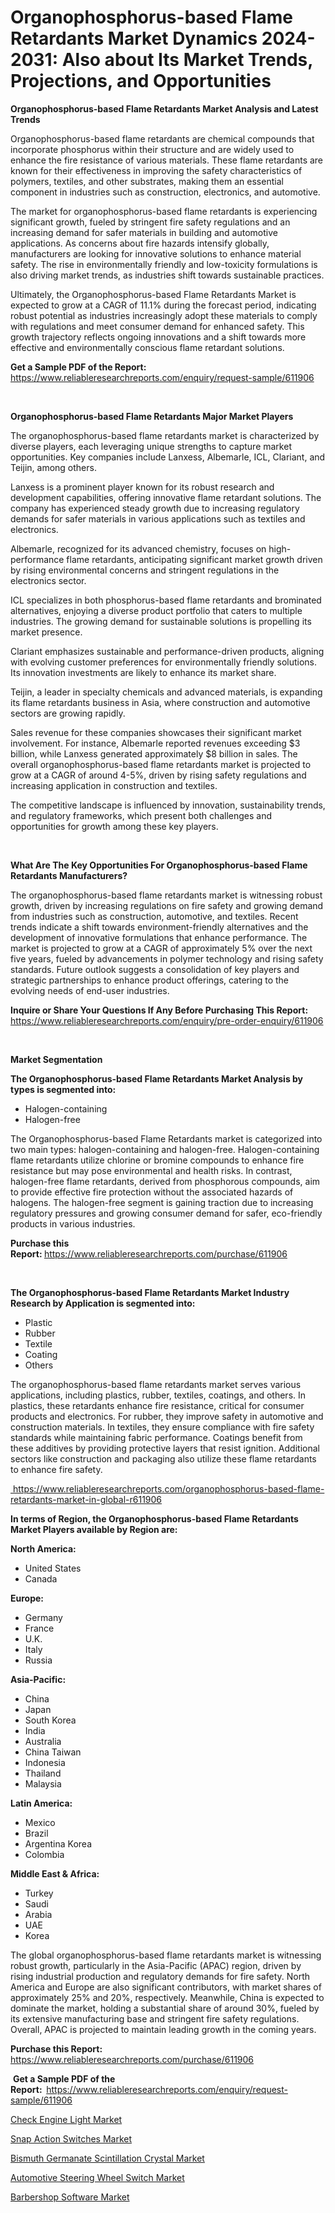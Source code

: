 <p><h1>Organophosphorus-based Flame Retardants Market Dynamics 2024-2031: Also about Its Market Trends, Projections, and Opportunities</h1></p><p><strong>Organophosphorus-based Flame Retardants Market Analysis and Latest Trends</strong></p>
<p><p>Organophosphorus-based flame retardants are chemical compounds that incorporate phosphorus within their structure and are widely used to enhance the fire resistance of various materials. These flame retardants are known for their effectiveness in improving the safety characteristics of polymers, textiles, and other substrates, making them an essential component in industries such as construction, electronics, and automotive. </p><p>The market for organophosphorus-based flame retardants is experiencing significant growth, fueled by stringent fire safety regulations and an increasing demand for safer materials in building and automotive applications. As concerns about fire hazards intensify globally, manufacturers are looking for innovative solutions to enhance material safety. The rise in environmentally friendly and low-toxicity formulations is also driving market trends, as industries shift towards sustainable practices. </p><p>Ultimately, the Organophosphorus-based Flame Retardants Market is expected to grow at a CAGR of 11.1% during the forecast period, indicating robust potential as industries increasingly adopt these materials to comply with regulations and meet consumer demand for enhanced safety. This growth trajectory reflects ongoing innovations and a shift towards more effective and environmentally conscious flame retardant solutions.</p></p>
<p><strong>Get a Sample PDF of the Report:&nbsp;</strong> <a href="https://www.reliableresearchreports.com/enquiry/request-sample/611906?utm_campaign=13&utm_medium=2&utm_source=Github&utm_content=ia&utm_term=29092024&utm_id=organophosphorus-based-flame-retardants">https://www.reliableresearchreports.com/enquiry/request-sample/611906</a></p>
<p>&nbsp;</p>
<p><strong>Organophosphorus-based Flame Retardants Major Market Players</strong></p>
<p><p>The organophosphorus-based flame retardants market is characterized by diverse players, each leveraging unique strengths to capture market opportunities. Key companies include Lanxess, Albemarle, ICL, Clariant, and Teijin, among others. </p><p>Lanxess is a prominent player known for its robust research and development capabilities, offering innovative flame retardant solutions. The company has experienced steady growth due to increasing regulatory demands for safer materials in various applications such as textiles and electronics. </p><p>Albemarle, recognized for its advanced chemistry, focuses on high-performance flame retardants, anticipating significant market growth driven by rising environmental concerns and stringent regulations in the electronics sector. </p><p>ICL specializes in both phosphorus-based flame retardants and brominated alternatives, enjoying a diverse product portfolio that caters to multiple industries. The growing demand for sustainable solutions is propelling its market presence.</p><p>Clariant emphasizes sustainable and performance-driven products, aligning with evolving customer preferences for environmentally friendly solutions. Its innovation investments are likely to enhance its market share.</p><p>Teijin, a leader in specialty chemicals and advanced materials, is expanding its flame retardants business in Asia, where construction and automotive sectors are growing rapidly. </p><p>Sales revenue for these companies showcases their significant market involvement. For instance, Albemarle reported revenues exceeding $3 billion, while Lanxess generated approximately $8 billion in sales. The overall organophosphorus-based flame retardants market is projected to grow at a CAGR of around 4-5%, driven by rising safety regulations and increasing application in construction and textiles. </p><p>The competitive landscape is influenced by innovation, sustainability trends, and regulatory frameworks, which present both challenges and opportunities for growth among these key players.</p></p>
<p>&nbsp;</p>
<p><strong>What Are The Key Opportunities For Organophosphorus-based Flame Retardants Manufacturers?</strong></p>
<p><p>The organophosphorus-based flame retardants market is witnessing robust growth, driven by increasing regulations on fire safety and growing demand from industries such as construction, automotive, and textiles. Recent trends indicate a shift towards environment-friendly alternatives and the development of innovative formulations that enhance performance. The market is projected to grow at a CAGR of approximately 5% over the next five years, fueled by advancements in polymer technology and rising safety standards. Future outlook suggests a consolidation of key players and strategic partnerships to enhance product offerings, catering to the evolving needs of end-user industries.</p></p>
<p><strong>Inquire or Share Your Questions If Any Before Purchasing This Report:</strong> <a href="https://www.reliableresearchreports.com/enquiry/pre-order-enquiry/611906?utm_campaign=13&utm_medium=2&utm_source=Github&utm_content=ia&utm_term=29092024&utm_id=organophosphorus-based-flame-retardants">https://www.reliableresearchreports.com/enquiry/pre-order-enquiry/611906</a></p>
<p>&nbsp;</p>
<p><strong>Market Segmentation</strong></p>
<p><strong>The Organophosphorus-based Flame Retardants Market Analysis by types is segmented into:</strong></p>
<p><ul><li>Halogen-containing</li><li>Halogen-free</li></ul></p>
<p><p>The Organophosphorus-based Flame Retardants market is categorized into two main types: halogen-containing and halogen-free. Halogen-containing flame retardants utilize chlorine or bromine compounds to enhance fire resistance but may pose environmental and health risks. In contrast, halogen-free flame retardants, derived from phosphorous compounds, aim to provide effective fire protection without the associated hazards of halogens. The halogen-free segment is gaining traction due to increasing regulatory pressures and growing consumer demand for safer, eco-friendly products in various industries.</p></p>
<p><strong>Purchase this Report:&nbsp;</strong><a href="https://www.reliableresearchreports.com/purchase/611906?utm_campaign=13&utm_medium=2&utm_source=Github&utm_content=ia&utm_term=29092024&utm_id=organophosphorus-based-flame-retardants">https://www.reliableresearchreports.com/purchase/611906</a></p>
<p>&nbsp;</p>
<p><strong>The Organophosphorus-based Flame Retardants Market Industry Research by Application is segmented into:</strong></p>
<p><ul><li>Plastic</li><li>Rubber</li><li>Textile</li><li>Coating</li><li>Others</li></ul></p>
<p><p>The organophosphorus-based flame retardants market serves various applications, including plastics, rubber, textiles, coatings, and others. In plastics, these retardants enhance fire resistance, critical for consumer products and electronics. For rubber, they improve safety in automotive and construction materials. In textiles, they ensure compliance with fire safety standards while maintaining fabric performance. Coatings benefit from these additives by providing protective layers that resist ignition. Additional sectors like construction and packaging also utilize these flame retardants to enhance fire safety.</p></p>
<p><a href="https://www.reliableresearchreports.com/organophosphorus-based-flame-retardants-market-in-global-r611906?utm_campaign=13&utm_medium=2&utm_source=Github&utm_content=ia&utm_term=29092024&utm_id=organophosphorus-based-flame-retardants">&nbsp;https://www.reliableresearchreports.com/organophosphorus-based-flame-retardants-market-in-global-r611906</a></p>
<p><strong>In terms of Region, the Organophosphorus-based Flame Retardants Market Players available by Region are:</strong></p>
<p>
    <p> <strong> North America: </strong>
        <ul>
            <li>United States</li>
            <li>Canada</li>
        </ul>
        </p> 
    <p> <strong> Europe: </strong>
        <ul>
            <li>Germany</li>
            <li>France</li>
            <li>U.K.</li>
            <li>Italy</li>
            <li>Russia</li>
        </ul>
        </p> 
    <p> <strong> Asia-Pacific: </strong>
        <ul>
            <li>China</li>
            <li>Japan</li>
            <li>South Korea</li>
            <li>India</li>
            <li>Australia</li>
            <li>China Taiwan</li>
            <li>Indonesia</li>
            <li>Thailand</li>
            <li>Malaysia</li>
        </ul>
        </p> 
    <p> <strong> Latin America: </strong>
        <ul>
            <li>Mexico</li>
            <li>Brazil</li>
            <li>Argentina Korea</li>
            <li>Colombia</li>
        </ul>
        </p> 
    <p> <strong> Middle East & Africa: </strong>
        <ul>
            <li>Turkey</li>
            <li>Saudi</li>
            <li>Arabia</li>
            <li>UAE</li>
            <li>Korea</li>
        </ul>
    </p>
    </p>
<p><p>The global organophosphorus-based flame retardants market is witnessing robust growth, particularly in the Asia-Pacific (APAC) region, driven by rising industrial production and regulatory demands for fire safety. North America and Europe are also significant contributors, with market shares of approximately 25% and 20%, respectively. Meanwhile, China is expected to dominate the market, holding a substantial share of around 30%, fueled by its extensive manufacturing base and stringent fire safety regulations. Overall, APAC is projected to maintain leading growth in the coming years.</p></p>
<p><strong>Purchase this Report: </strong><a href="https://www.reliableresearchreports.com/purchase/611906?utm_campaign=13&utm_medium=2&utm_source=Github&utm_content=ia&utm_term=29092024&utm_id=organophosphorus-based-flame-retardants">https://www.reliableresearchreports.com/purchase/611906</a></p>
<p>&nbsp;<strong>Get a Sample PDF of the Report:&nbsp;&nbsp;</strong><a href="https://www.reliableresearchreports.com/enquiry/request-sample/611906?utm_campaign=13&utm_medium=2&utm_source=Github&utm_content=ia&utm_term=29092024&utm_id=organophosphorus-based-flame-retardants">https://www.reliableresearchreports.com/enquiry/request-sample/611906</a></p>
<p><strong></strong></p>
<p><p><a href="https://issuu.com/reportprime-2/docs/check-engine-light-market-size-2030_3a634624cfb425?utm_campaign=13&utm_medium=2&utm_source=Github&utm_content=ia&utm_term=29092024&utm_id=organophosphorus-based-flame-retardants">Check Engine Light Market</a></p><p><a href="https://issuu.com/reportprime-2/docs/snap-action-switches-market-size-20_1f7082cc318f2b?utm_campaign=13&utm_medium=2&utm_source=Github&utm_content=ia&utm_term=29092024&utm_id=organophosphorus-based-flame-retardants">Snap Action Switches Market</a></p><p><a href="https://github.com/MarciaRunte/Market-Research-Report-List-1/blob/main/bismuth-germanate-scintillation-crystal-market.md?utm_campaign=13&utm_medium=2&utm_source=Github&utm_content=ia&utm_term=29092024&utm_id=organophosphorus-based-flame-retardants">Bismuth Germanate Scintillation Crystal Market</a></p><p><a href="https://www.linkedin.com/pulse/global-automotive-steering-wheel-switch-market-size-expected-9vure?utm_campaign=13&utm_medium=2&utm_source=Github&utm_content=ia&utm_term=29092024&utm_id=organophosphorus-based-flame-retardants">Automotive Steering Wheel Switch Market</a></p><p><a href="https://www.linkedin.com/pulse/barbershop-software-market-research-report-forecast-growth-prospects-bufof?utm_campaign=13&utm_medium=2&utm_source=Github&utm_content=ia&utm_term=29092024&utm_id=organophosphorus-based-flame-retardants">Barbershop Software Market</a></p></p>